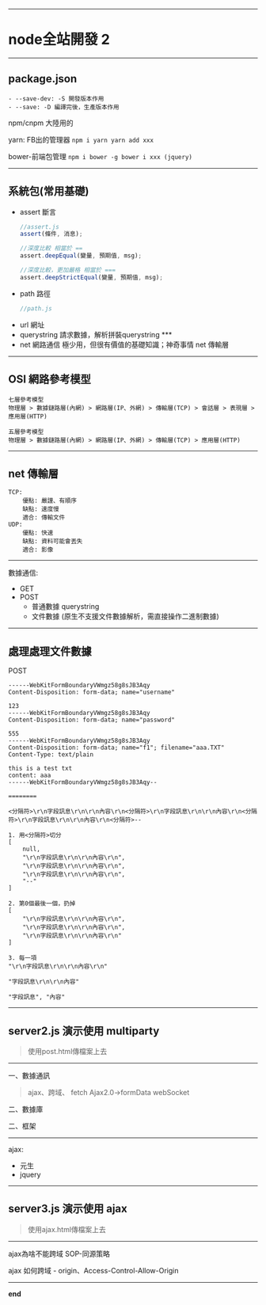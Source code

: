 -----------------------------
# node全站開發 2
-----------------------------

## package.json
	- --save-dev: -S 開發版本作用
	- --save: -D 編譯完後，生產版本作用

npm/cnpm 大陸用的

yarn: FB出的管理器
	```
	npm i yarn
	yarn add xxx
	```

bower-前端包管理
	```
	npm i bower -g
	bower i xxx (jquery)
	```

--------

## 系統包(常用基礎)
- assert 斷言
	```js
	//assert.js
	assert(條件, 消息);

	//深度比較 相當於 ==
	assert.deepEqual(變量, 預期值, msg);

	//深度比較，更加嚴格 相當於 ===
	assert.deepStrictEqual(變量, 預期值, msg);
	```
- path 路徑
	```js
	//path.js
	```
- url 網址
- querystring 請求數據，解析拼裝querystring ***
- net 網路通信 極少用，但很有價值的基礎知識；神奇事情
	net 傳輸層



--------

## OSI 網路參考模型

	七層參考模型
	物理層 > 數據鏈路層(內網) > 網路層(IP、外網) > 傳輸層(TCP) > 會話層 > 表現層 > 應用層(HTTP)

 	五層參考模型
	物理層 > 數據鏈路層(內網) > 網路層(IP、外網) > 傳輸層(TCP) > 應用層(HTTP)

--------

## net 傳輸層

	TCP:
		優點: 嚴謹、有順序
		缺點: 速度慢
		適合: 傳輸文件
	UDP:
		優點: 快速
		缺點: 資料可能會丟失
		適合: 影像

--------

數據通信:
- GET
- POST
	- 普通數據 querystring
	- 文件數據 (原生不支援文件數據解析，需直接操作二進制數據)

--------

## 處理處理文件數據

POST

	------WebKitFormBoundaryVWmgz58g8sJB3Aqy
	Content-Disposition: form-data; name="username"

	123
	------WebKitFormBoundaryVWmgz58g8sJB3Aqy
	Content-Disposition: form-data; name="password"

	555
	------WebKitFormBoundaryVWmgz58g8sJB3Aqy
	Content-Disposition: form-data; name="f1"; filename="aaa.TXT"
	Content-Type: text/plain

	this is a test txt
	content: aaa
	------WebKitFormBoundaryVWmgz58g8sJB3Aqy--

	========

	<分隔符>\r\n字段訊息\r\n\r\n內容\r\n<分隔符>\r\n字段訊息\r\n\r\n內容\r\n<分隔符>\r\n字段訊息\r\n\r\n內容\r\n<分隔符>--

	1. 用<分隔符>切分
	[
		null,
		"\r\n字段訊息\r\n\r\n內容\r\n",
		"\r\n字段訊息\r\n\r\n內容\r\n",
		"\r\n字段訊息\r\n\r\n內容\r\n",
		"--"
	]

	2. 第0個最後一個，扔掉
	[
		"\r\n字段訊息\r\n\r\n內容\r\n",
		"\r\n字段訊息\r\n\r\n內容\r\n",
		"\r\n字段訊息\r\n\r\n內容\r\n"
	]

	3. 每一項
	"\r\n字段訊息\r\n\r\n內容\r\n"

	"字段訊息\r\n\r\n內容"

	"字段訊息", "內容"

--------

## server2.js 演示使用 multiparty
> 使用post.html傳檔案上去

--------

一、數據通訊

> ajax、跨域、
> fetch
> Ajax2.0->formData
> webSocket

二、數據庫

二、框架

--------

ajax:
- 元生
- jquery

--------

## server3.js 演示使用 ajax
> 使用ajax.html傳檔案上去

--------

ajax為啥不能跨域
SOP-同源策略

ajax 如何跨域 - origin、Access-Control-Allow-Origin

--------

**end**